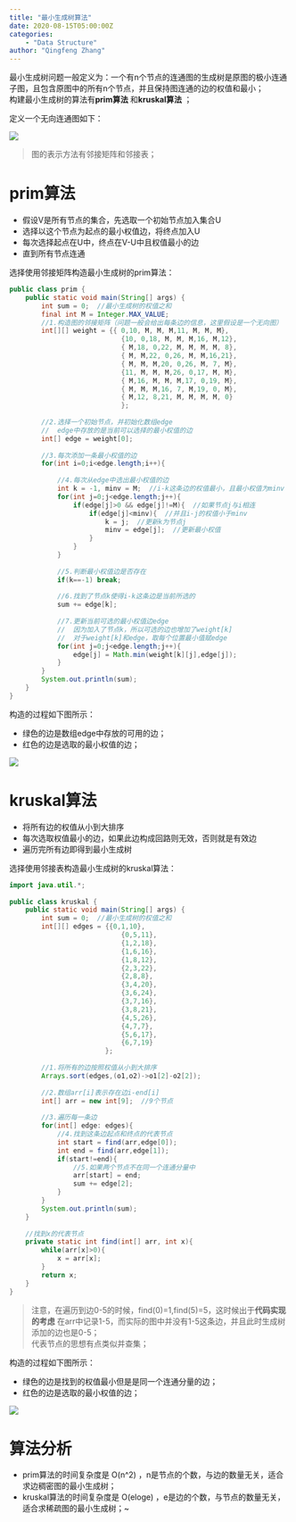 ```yaml
---
title: "最小生成树算法"
date: 2020-08-15T05:00:00Z
categories: 
    - "Data Structure"
author: "Qingfeng Zhang"
---
```


最小生成树问题一般定义为：一个有n个节点的连通图的生成树是原图的极小连通子图，且包含原图中的所有n个节点，并且保持图连通的边的权值和最小；  
构建最小生成树的算法有**prim算法** 和**kruskal算法** ；

定义一个无向连通图如下：

![](images/MinimumSpanningTree/prim.jpg)

> 图的表示方法有邻接矩阵和邻接表；

# prim算法

  * 假设V是所有节点的集合，先选取一个初始节点加入集合U
  * 选择以这个节点为起点的最小权值边，将终点加入U
  * 每次选择起点在U中，终点在V-U中且权值最小的边
  * 直到所有节点连通

选择使用邻接矩阵构造最小生成树的prim算法：

```java
public class prim {  
    public static void main(String[] args) {  
        int sum = 0;  //最小生成树的权值之和  
        final int M = Integer.MAX_VALUE;  
        //1.构造图的邻接矩阵（问题一般会给出每条边的信息，这里假设是一个无向图）  
        int[][] weight = {{ 0,10, M, M, M,11, M, M, M},  
                            {10, 0,18, M, M, M,16, M,12},  
                            { M,18, 0,22, M, M, M, M, 8},  
                            { M, M,22, 0,26, M, M,16,21},  
                            { M, M, M,20, 0,26, M, 7, M},  
                            {11, M, M, M,26, 0,17, M, M},  
                            { M,16, M, M, M,17, 0,19, M},  
                            { M, M, M,16, 7, M,19, 0, M},  
                            { M,12, 8,21, M, M, M, M, 0}  
                            };  
    
        //2.选择一个初始节点，并初始化数组edge  
        //  edge中存放的是当前可以选择的最小权值的边  
        int[] edge = weight[0];  
    
        //3.每次添加一条最小权值的边  
        for(int i=0;i<edge.length;i++){  
    
            //4.每次从edge中选出最小权值的边  
            int k = -1, minv = M;  //i-k这条边的权值最小，且最小权值为minv  
            for(int j=0;j<edge.length;j++){  
                if(edge[j]>0 && edge[j]!=M){  //如果节点j与i相连  
                    if(edge[j]<minv){  //并且i-j的权值小于minv  
                        k = j;  //更新k为节点j  
                        minv = edge[j];  //更新最小权值  
                    }  
                }  
            }  
    
            //5.判断最小权值边是否存在  
            if(k==-1) break;  
    
            //6.找到了节点k使得i-k这条边是当前所选的  
            sum += edge[k];  
    
            //7.更新当前可选的最小权值边edge  
            //  因为加入了节点k，所以可选的边也增加了weight[k]  
            //  对于weight[k]和edge，取每个位置最小值赋edge  
            for(int j=0;j<edge.length;j++){  
                edge[j] = Math.min(weight[k][j],edge[j]);  
            }  
        }  
        System.out.println(sum);  
    }  
}  
```

构造的过程如下图所示：

  * 绿色的边是数组edge中存放的可用的边；
  * 红色的边是选取的最小权值的边；

![](images/MinimumSpanningTree/prim2.webp)

# kruskal算法

  * 将所有边的权值从小到大排序
  * 每次选取权值最小的边，如果此边构成回路则无效，否则就是有效边
  * 遍历完所有边即得到最小生成树

选择使用邻接表构造最小生成树的kruskal算法：

```java
import java.util.*;  
    
public class kruskal {  
    public static void main(String[] args) {  
        int sum = 0;  //最小生成树的权值之和  
        int[][] edges = {{0,1,10},  
                            {0,5,11},  
                            {1,2,18},  
                            {1,6,16},  
                            {1,8,12},  
                            {2,3,22},  
                            {2,8,8},  
                            {3,4,20},  
                            {3,6,24},  
                            {3,7,16},  
                            {3,8,21},  
                            {4,5,26},  
                            {4,7,7},  
                            {5,6,17},  
                            {6,7,19}  
                        };  
    
        //1.将所有的边按照权值从小到大排序  
        Arrays.sort(edges,(o1,o2)->o1[2]-o2[2]);  
    
        //2.数组arr[i]表示存在边i-end[i]  
        int[] arr = new int[9];  //9个节点  
    
        //3.遍历每一条边  
        for(int[] edge: edges){  
            //4.找到这条边起点和终点的代表节点  
            int start = find(arr,edge[0]);  
            int end = find(arr,edge[1]);  
            if(start!=end){  
                //5.如果两个节点不在同一个连通分量中  
                arr[start] = end;  
                sum += edge[2];  
            }  
        }  
        System.out.println(sum);  
    }  
    
    //找到x的代表节点  
    private static int find(int[] arr, int x){  
        while(arr[x]>0){  
            x = arr[x];  
        }  
        return x;  
    }  
}  
```

> 注意，在遍历到边0-5的时候，find(0)=1,find(5)=5，这时候出于**代码实现的考虑**
> 在arr中记录1-5，而实际的图中并没有1-5这条边，并且此时生成树添加的边也是0-5；  
> 代表节点的思想有点类似并查集；

构造的过程如下图所示：

  * 绿色的边是找到的权值最小但是是同一个连通分量的边；
  * 红色的边是选取的最小权值的边；

![](images/MinimumSpanningTree/prim2.webp)

# 算法分析

  * prim算法的时间复杂度是 O(n^2) ，n是节点的个数，与边的数量无关，适合求边稠密图的最小生成树；
  * kruskal算法的时间复杂度是 O(eloge) ，e是边的个数，与节点的数量无关，适合求稀疏图的最小生成树；~
